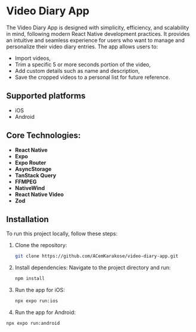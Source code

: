 # Video Diary App

The Video Diary App is designed with simplicity, efficiency, and scalability in mind, following modern React Native development practices. It provides an intuitive and seamless experience for users who want to manage and personalize their video diary entries. The app allows users to:
* Import videos,
* Trim a specific 5 or more seconds portion of the video,
* Add custom details such as name and description,
* Save the cropped videos to a personal list for future reference.


## Supported platforms
* iOS
* Android

## Core Technologies:
- **React Native**
- **Expo**
- **Expo Router**
- **AsyncStorage**
- **TanStack Query**
- **FFMPEG**
- **NativeWind**
- **React Native Video**
- **Zod**



## Installation

To run this project locally, follow these steps:

1. Clone the repository:
   ```bash
   git clone https://github.com/ACemKarakose/video-diary-app.git

2. Install dependencies: Navigate to the project directory and run:
   ```bash
   npm install
   
3. Run the app for iOS:
   ```bash
   npx expo run:ios

4.  Run the app for Android:
   ```bash
   npx expo run:android


